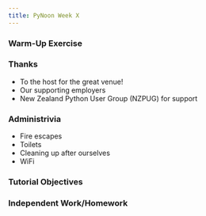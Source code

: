 ```yaml
---
title: PyNoon Week X
---
```


### Warm-Up Exercise


### Thanks

* To the host for the great venue!
* Our supporting employers
* New Zealand Python User Group (NZPUG) for support

### Administrivia

* Fire escapes
* Toilets
* Cleaning up after ourselves
* WiFi


### Tutorial Objectives


### Independent Work/Homework
